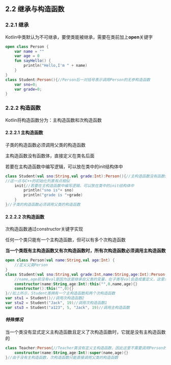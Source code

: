 ## 2.2	继承与构造函数

### 2.2.1	继承

Kotlin中类默认为不可继承，要使类能被继承，需要在类前加上**open**关键字

```kotlin
open class Person {
    var name = ""
    var age = 0
    fun sayHello() {
        println("Hello,I'm " + name)
    }
}
class Student:Person(){//Person后一对括号表示调用Person的无参构造函数
    var sno=0;
    var grade=0;
}
```

### 2.2.2	构造函数

Kotlin将构造函数分为：主构造函数和次构造函数

#### 2.2.2.1	主构造函数

子类的构造函数必须调用父类的构造函数

主构造函数没有函数体，直接定义在类名后面

若要在主构造函数中编写逻辑，可以放在类中的init结构体中

```Kotlin
class Student(val sno:String,val grade:Int):Person(){//主构造函数没有函数体，直接定义在类名后面
//这一点与C++的初始化列表有点相似
    init{//若要在主构造函数中编写逻辑，可以放在类中的init结构体中
        println("sno is"+ sno)
        println("grade is "+grade)
    }
}//子类的构造函数必须调用父类的构造函数
```

#### 2.2.2.2	次构造函数

次构造函数通过constructor关键字实现

任何一个类只能有一个主构造函数，但可以有多个次构造函数

**当一个类既有主构造函数又有次构造函数时，所有次构造函数必须调用主构造函数**

```kotlin
open class Person(val name:String,val age:Int) {
    //定义父类Person
}
class Student(val sno:String,val grade:Int,name:String,age:Int):Person(name,age){//Person后一对括号表示调用Person的构造函数
    //name,age前没有val是因为这是继承自父类的变量，在子类写val会造成重定义，这里只作声明而不作定义
    constructor(name:String,age:Int):this("",0,name,age){}
    constructor():this("",0){}
}//如上所示，Student类拥有一个主构造函数和两个次构造函数
var stu1 = Student()//调用次构造函数2
var stu2 = Student("Jack", 19)//调用次构造函数1
var stu3 = Student("a123", 5, "Jack", 19)//调用主构造函数
```

#### ***特殊情况***

当一个类没有显式定义主构造函数且定义了次构造函数时，它就是没有主构造函数的

```kotlin
class Teacher:Person{//Teacher类没有定义主构造函数，因此这里不需要调用Person的构造函数，不写括号
    constructor(name:String,age:Int):super(name,age){}
}//由于没有主构造函数，次构造函数只能直接调用父类的构造函数
```

